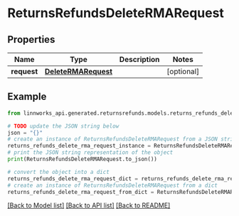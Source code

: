 # ReturnsRefundsDeleteRMARequest


## Properties

Name | Type | Description | Notes
------------ | ------------- | ------------- | -------------
**request** | [**DeleteRMARequest**](DeleteRMARequest.md) |  | [optional] 

## Example

```python
from linnworks_api.generated.returnsrefunds.models.returns_refunds_delete_rma_request import ReturnsRefundsDeleteRMARequest

# TODO update the JSON string below
json = "{}"
# create an instance of ReturnsRefundsDeleteRMARequest from a JSON string
returns_refunds_delete_rma_request_instance = ReturnsRefundsDeleteRMARequest.from_json(json)
# print the JSON string representation of the object
print(ReturnsRefundsDeleteRMARequest.to_json())

# convert the object into a dict
returns_refunds_delete_rma_request_dict = returns_refunds_delete_rma_request_instance.to_dict()
# create an instance of ReturnsRefundsDeleteRMARequest from a dict
returns_refunds_delete_rma_request_from_dict = ReturnsRefundsDeleteRMARequest.from_dict(returns_refunds_delete_rma_request_dict)
```
[[Back to Model list]](../README.md#documentation-for-models) [[Back to API list]](../README.md#documentation-for-api-endpoints) [[Back to README]](../README.md)


